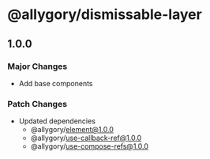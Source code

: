 # @allygory/dismissable-layer

## 1.0.0

### Major Changes

- Add base components

### Patch Changes

- Updated dependencies
  - @allygory/element@1.0.0
  - @allygory/use-callback-ref@1.0.0
  - @allygory/use-compose-refs@1.0.0
